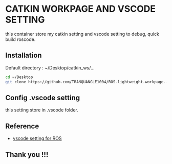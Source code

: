 # CATKIN WORKPAGE AND VSCODE SETTING

this container store my catkin setting and vscode setting to debug, quick build roscode.
 
## Installation

Default directory : ~/Desktop/catkin_ws/...

```bash
cd ~/Desktop
git clone https://github.com/TRANQUANGLE1004/ROS-lightweight-workpage-.git catkin_ws
```

## Config .vscode setting

this setting store in .vscode folder.

## Reference

- [vscode setting for ROS](https://github.com/RoboGnome/VS_Code_ROS)


## Thank you !!! 

